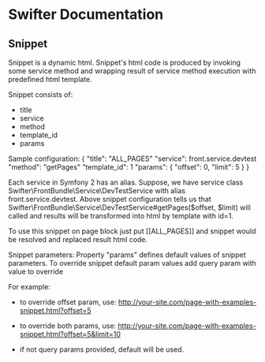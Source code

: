 Swifter Documentation
========================

Snippet
----------------------------------
Snippet is a dynamic html. Snippet's html code is produced by invoking some service method and wrapping result of service
method execution with predefined html template.

Snippet consists of:
  * title
  * service
  * method
  * template_id
  * params

Sample configuration:
    {
        "title": "ALL_PAGES"
        "service": front.service.devtest
        "method": "getPages"
        "template_id": 1
        "params": {
            "offset": 0,
            "limit": 5
        }
    }

Each service in Symfony 2 has an alias. Suppose, we have service class Swifter\FrontBundle\Service\DevTestService with alias front.service.devtest.
Above snippet configuration tells us that Swifter\FrontBundle\Service\DevTestService#getPages($offset, $limit) will called
and results will be transformed into html by template with id=1.

To use this snippet on page block just put
    [[ALL_PAGES]]
and snippet would be resolved and replaced result html code.

Snippet parameters:
Property "params" defines default values of snippet parameters.
To override snippet default param values add query param with value to override

For example:
- to override offset param, use:
    http://your-site.com/page-with-examples-snippet.html?offset=5

- to override both params, use:
    http://your-site.com/page-with-examples-snippet.html?offset=5&limit=10

- if not query params provided, default will be used.
